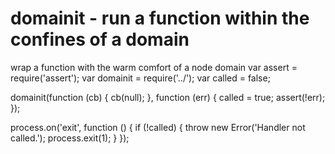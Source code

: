# domainit - run a function within the confines of a domain

 wrap a function with the warm comfort of a node domain
var assert = require('assert');
var domainit = require('../');
var called = false;

domainit(function (cb) {
  cb(null);
}, function (err) {
  called = true;
  assert(!err);
});

process.on('exit', function () {
  if (!called) {
    throw new Error('Handler not called.');
    process.exit(1);
  }
});

